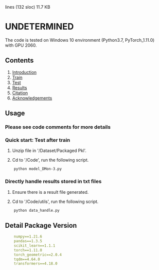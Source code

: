 lines (132 sloc)  11.7 KB

# UNDETERMINED

The code is tested on Windows 10 environment (Python3.7, PyTorch_1.11.0) with GPU 2060.

## Contents
1. [Introduction](#introduction)
2. [Train](#train)
3. [Test](#test)
4. [Results](#results)
5. [Citation](#citation)
6. [Acknowledgements](#acknowledgements)

## Usage
### Please see code comments for more details 
### Quick start: Test after train
1. Unzip file in '/Dataset/Packaged Pkl'.

2. Cd to '/Code', run the following script.

```bash
    python model_DMon-3.py
```
### Directly handle results stored in txt files
1. Ensure there is a result file generated.

2. Cd to '/Code/utils', run the following script.

```bash
    python data_handle.py
```

## Detail Package Version

```yaml
    numpy==1.21.6
    pandas==1.3.5
    scikit_learn==1.1.1
    torch==1.11.0
    torch_geometric==2.0.4
    tqdm==4.64.0
    transformers==4.18.0
```
